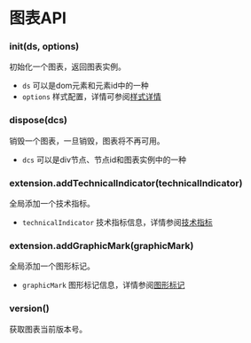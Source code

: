 # 图表API

### init(ds, options)
初始化一个图表，返回图表实例。

- `ds` 可以是dom元素和元素id中的一种
- `options` 样式配置，详情可参阅[样式详情](styles.md)



### dispose(dcs)
销毁一个图表，一旦销毁，图表将不再可用。

- `dcs` 可以是div节点、节点id和图表实例中的一种



### extension.addTechnicalIndicator(technicalIndicator)
全局添加一个技术指标。

- `technicalIndicator` 技术指标信息，详情参阅[技术指标](technical-indicator.md)



### extension.addGraphicMark(graphicMark)
全局添加一个图形标记。

- `graphicMark` 图形标记信息，详情参阅[图形标记](graphic-mark.md)



### version()
获取图表当前版本号。




